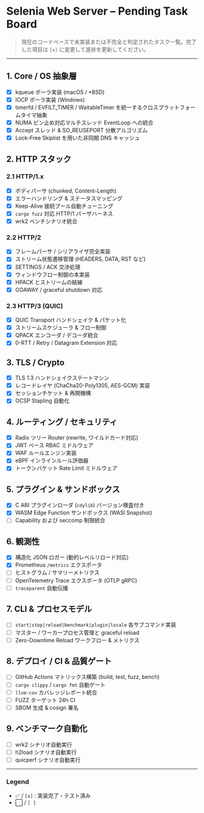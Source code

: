 # Selenia Web Server – Pending Task Board

> 現在のコードベースで未実装または不完全と判定されたタスク一覧。完了した項目は `[x]` に変更して進捗を更新してください。

---

## 1. Core / OS 抽象層
- [x] kqueue ポーラ実装 (macOS / *BSD)
- [x] IOCP ポーラ実装 (Windows)
- [x] timerfd / EVFILT_TIMER / WaitableTimer を統一するクロスプラットフォームタイマ抽象
- [x] NUMA ピン止め対応マルチスレッド EventLoop への統合
- [x] Accept スレッド & SO_REUSEPORT 分散アルゴリズム
- [x] Lock-Free Skiplist を用いた非同期 DNS キャッシュ

## 2. HTTP スタック
### 2.1 HTTP/1.x
- [x] ボディパーサ (chunked, Content-Length)
- [x] エラーハンドリング & ステータスマッピング
- [x] Keep-Alive 接続プール自動チューニング
- [x] `cargo fuzz` 対応 HTTP/1 パーザハーネス
- [x] wrk2 ベンチシナリオ統合

### 2.2 HTTP/2
- [x] フレームパーサ / シリアライザ完全実装
- [x] ストリーム状態遷移管理 (HEADERS, DATA, RST など)
- [x] SETTINGS / ACK 交渉処理
- [x] ウィンドウフロー制御の本実装
- [x] HPACK とストリームの結線
- [x] GOAWAY / graceful shutdown 対応

### 2.3 HTTP/3 (QUIC)
- [x] QUIC Transport ハンドシェイク & パケット化
- [x] ストリームスケジューラ & フロー制御
- [x] QPACK エンコーダ / デコーダ統合
- [x] 0-RTT / Retry / Datagram Extension 対応

## 3. TLS / Crypto
- [x] TLS 1.3 ハンドシェイクステートマシン
- [x] レコードレイヤ (ChaCha20-Poly1305, AES-GCM) 実装
- [x] セッションチケット & 再開機構
- [x] OCSP Stapling 自動化

## 4. ルーティング / セキュリティ
- [x] Radix ツリー Router (rewrite, ワイルドカード対応)
- [x] JWT ベース RBAC ミドルウェア
- [x] WAF ルールエンジン実装
- [x] eBPF インラインルール評価器
- [x] トークンバケット Rate Limit ミドルウェア

## 5. プラグイン & サンドボックス
- [x] C ABI プラグインローダ (`cdylib`) バージョン検査付き
- [x] WASM Edge Function サンドボックス (WASI Snapshot)
- [ ] Capability および seccomp 制限統合

## 6. 観測性
- [x] 構造化 JSON ロガー (動的レベルリロード対応)
- [x] Prometheus `/metrics` エクスポータ
- [ ] ヒストグラム / サマリーメトリクス
- [ ] OpenTelemetry Trace エクスポータ (OTLP gRPC)
- [ ] `traceparent` 自動伝播

## 7. CLI & プロセスモデル
- [ ] `start|stop|reload|benchmark|plugin|locale` 各サブコマンド実装
- [ ] マスター / ワーカープロセス管理と graceful reload
- [ ] Zero-Downtime Reload ワークフロー & メトリクス

## 8. デプロイ / CI & 品質ゲート
- [ ] GitHub Actions マトリックス構築 (build, test, fuzz, bench)
- [ ] `cargo clippy` / `cargo fmt` 自動ゲート
- [ ] `llvm-cov` カバレッジレポート統合
- [ ] FUZZ ターゲット 24h CI
- [ ] SBOM 生成 & cosign 署名

## 9. ベンチマーク自動化
- [ ] wrk2 シナリオ自動実行
- [ ] h2load シナリオ自動実行
- [ ] quicperf シナリオ自動実行

---

### Legend
- ✅ / `[x]` : 実装完了・テスト済み
- ⬜️ / `[ ]`